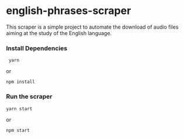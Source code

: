 # english-phrases-scraper

This scraper is a simple project to automate the download of audio files aiming at the study of the English language.

### Install Dependencies
```
 yarn
```

or

```
npm install
```

### Run the scraper
```
yarn start
```

or

```
npm start
```
